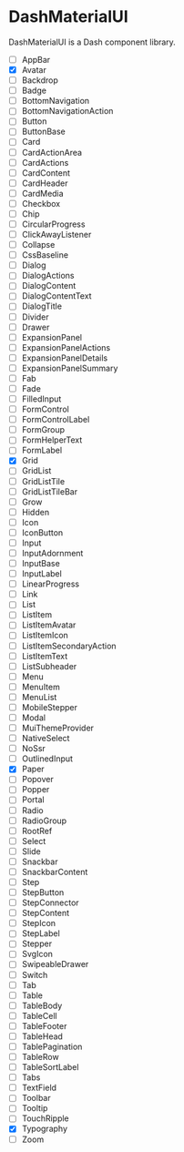 # DashMaterialUI

DashMaterialUI is a Dash component library.

- [ ] AppBar
- [x] Avatar
- [ ] Backdrop
- [ ] Badge
- [ ] BottomNavigation
- [ ] BottomNavigationAction
- [ ] Button
- [ ] ButtonBase
- [ ] Card
- [ ] CardActionArea
- [ ] CardActions
- [ ] CardContent
- [ ] CardHeader
- [ ] CardMedia
- [ ] Checkbox
- [ ] Chip
- [ ] CircularProgress
- [ ] ClickAwayListener
- [ ] Collapse
- [ ] CssBaseline
- [ ] Dialog
- [ ] DialogActions
- [ ] DialogContent
- [ ] DialogContentText
- [ ] DialogTitle
- [ ] Divider
- [ ] Drawer
- [ ] ExpansionPanel
- [ ] ExpansionPanelActions
- [ ] ExpansionPanelDetails
- [ ] ExpansionPanelSummary
- [ ] Fab
- [ ] Fade
- [ ] FilledInput
- [ ] FormControl
- [ ] FormControlLabel
- [ ] FormGroup
- [ ] FormHelperText
- [ ] FormLabel
- [x] Grid
- [ ] GridList
- [ ] GridListTile
- [ ] GridListTileBar
- [ ] Grow
- [ ] Hidden
- [ ] Icon
- [ ] IconButton
- [ ] Input
- [ ] InputAdornment
- [ ] InputBase
- [ ] InputLabel
- [ ] LinearProgress
- [ ] Link
- [ ] List
- [ ] ListItem
- [ ] ListItemAvatar
- [ ] ListItemIcon
- [ ] ListItemSecondaryAction
- [ ] ListItemText
- [ ] ListSubheader
- [ ] Menu
- [ ] MenuItem
- [ ] MenuList
- [ ] MobileStepper
- [ ] Modal
- [ ] MuiThemeProvider
- [ ] NativeSelect
- [ ] NoSsr
- [ ] OutlinedInput
- [x] Paper
- [ ] Popover
- [ ] Popper
- [ ] Portal
- [ ] Radio
- [ ] RadioGroup
- [ ] RootRef
- [ ] Select
- [ ] Slide
- [ ] Snackbar
- [ ] SnackbarContent
- [ ] Step
- [ ] StepButton
- [ ] StepConnector
- [ ] StepContent
- [ ] StepIcon
- [ ] StepLabel
- [ ] Stepper
- [ ] SvgIcon
- [ ] SwipeableDrawer
- [ ] Switch
- [ ] Tab
- [ ] Table
- [ ] TableBody
- [ ] TableCell
- [ ] TableFooter
- [ ] TableHead
- [ ] TablePagination
- [ ] TableRow
- [ ] TableSortLabel
- [ ] Tabs
- [ ] TextField
- [ ] Toolbar
- [ ] Tooltip
- [ ] TouchRipple
- [x] Typography
- [ ] Zoom
